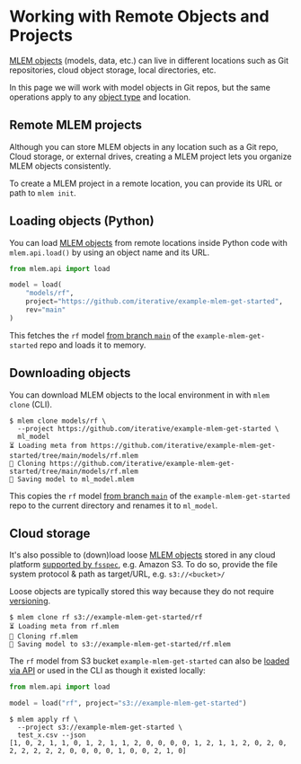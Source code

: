 # Working with Remote Objects and Projects

[MLEM objects] (models, data, etc.) can live in different locations such as Git
repositories, cloud object storage, local directories, etc.

<admon type="note">

In this page we will work with model objects in Git repos, but the same
operations apply to any [object type] and location.

</admon>

[mlem objects]: /doc/user-guide/basic-concepts#mlem-objects
[object type]: /doc/object-reference/mlem-objects#mlem-object-types

## Remote MLEM projects

Although you can store MLEM objects in any location such as a Git repo, Cloud
storage, or external drives, creating a MLEM project lets you organize MLEM
objects consistently.

To create a MLEM project in a remote location, you can provide its URL or path
to `mlem init`.

## Loading objects (Python)

You can load [MLEM objects] from remote locations inside Python code with
`mlem.api.load()` by using an object name and its URL.

```py
from mlem.api import load

model = load(
    "models/rf",
    project="https://github.com/iterative/example-mlem-get-started",
    rev="main"
)
```

This fetches the `rf` model [from branch `main`] of the
`example-mlem-get-started` repo and loads it to memory.

[from branch `main`]: https://github.com/iterative/example-mlem-get-started/

## Downloading objects

You can download MLEM objects to the local environment in with `mlem clone`
(CLI).

```cli
$ mlem clone models/rf \
  --project https://github.com/iterative/example-mlem-get-started \
  ml_model
⏳️ Loading meta from https://github.com/iterative/example-mlem-get-started/tree/main/models/rf.mlem
🐏 Cloning https://github.com/iterative/example-mlem-get-started/tree/main/models/rf.mlem
💾 Saving model to ml_model.mlem
```

This copies the `rf` model [from branch `main`] of the
`example-mlem-get-started` repo to the current directory and renames it to
`ml_model`.

## Cloud storage

It's also possible to (down)load loose [MLEM objects] stored in any cloud
platform [supported by `fsspec`], e.g. Amazon S3. To do so, provide the file
system protocol & path as target/URL, e.g. `s3://<bucket>/`

<admon type="tip">

Loose objects are typically stored this way because they do not require
[versioning].

</admon>

```cli
$ mlem clone rf s3://example-mlem-get-started/rf
⏳️ Loading meta from rf.mlem
🐏 Cloning rf.mlem
💾 Saving model to s3://example-mlem-get-started/rf.mlem
```

The `rf` model from S3 bucket `example-mlem-get-started` can also be
[loaded via API](#loading-objects-api) or used in the CLI as though it existed
locally:

```py
from mlem.api import load

model = load("rf", project="s3://example-mlem-get-started")
```

```cli
$ mlem apply rf \
  --project s3://example-mlem-get-started \
  test_x.csv --json
[1, 0, 2, 1, 1, 0, 1, 2, 1, 1, 2, 0, 0, 0, 0, 1, 2, 1, 1, 2, 0, 2, 0, 2, 2, 2, 2, 2, 0, 0, 0, 0, 1, 0, 0, 2, 1, 0]
```

[supported by `fsspec`]:
  https://filesystem-spec.readthedocs.io/en/latest/api.html#built-in-implementations
[versioning]: https://dvc.org/doc/use-cases/versioning-data-and-model-files
